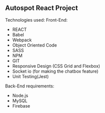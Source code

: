 ## Autospot React Project
Technologies used:
Front-End:
* REACT
* Babel
* Webpack
* Object Oriented Code
* SASS
* NPM 
* GIT
* Responsive Design (CSS Grid and Flexbox)
* Socket io (for making the chatbox feature)
* Unit Testing(Jest)

Back-End requirements:
- Node.js
- MySQL
- Firebase